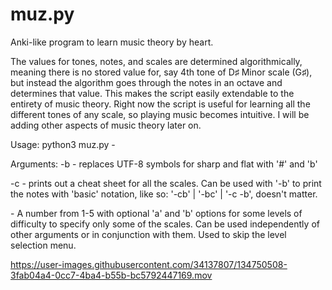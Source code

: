 # muz.py
Anki-like program to learn music theory by heart.

The values for tones, notes, and scales are determined algorithmically, meaning there is no stored value for, say 4th tone of D♯ Minor scale (G♯), but instead the algorithm goes through the notes in an octave and determines that value. This makes the script easily extendable to the entirety of music theory.
Right now the script is useful for learning all the different tones of any scale, so playing music becomes intuitive.
I will be adding other aspects of music theory later on.

Usage:
python3 muz.py -<argument> <difficulty level>

Arguments:
-b    - replaces UTF-8 symbols for sharp and flat with '#' and 'b'
  
-c    - prints out a cheat sheet for all the scales. Can be used with '-b' to print the notes with 'basic' notation, 
        like so: '-cb' | '-bc' | '-c -b', doesn't matter.

<difficulty level> - A number from 1-5 with optional 'a' and 'b' options for some levels of difficulty to specify only some of the scales.
                     Can be used independently of other arguments or in conjunction with them. Used to skip the level selection menu.


https://user-images.githubusercontent.com/34137807/134750508-3fab04a4-0cc7-4ba4-b55b-bc5792447169.mov


